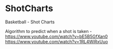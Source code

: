 ShotCharts
==========

Basketball - Shot Charts

Algorithm to predict when a shot is taken - https://www.youtube.com/watch?v=bE5B5GfXan0
https://www.youtube.com/watch?v=1RL4WiRxUuo
